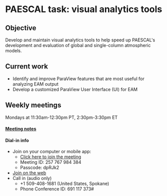 # PAESCAL task: visual analytics tools

## Objective

Develop and maintain visual analytics tools to help speed up PAESCAL's development and evaluation of global and single-column atmospheric models.

## Current work

- Identify and improve ParaView features that are most useful for analyzing EAM output
- Develop a customized ParaView User Interface (UI) for EAM

## Weekly meetings

Mondays at 11:30am-12:30pm PT, 2:30pm-3:30pm ET

#### [Meeting notes](https://github.com/PAESCAL-SciDAC5/task-notes-visualization/tree/main/meeting-notes)

#### Dial-in info

- Join on your computer or mobile app: 
  - [Click here to join the meeting](https://teams.microsoft.com/l/meetup-join/19%3ameeting_ZjdmMDdiODgtOTAwNy00ZjRjLTlmMTQtODlmYjIxNjg1Zjgz%40thread.v2/0?context=%7b%22Tid%22%3a%22d6faa5f9-0ae2-4033-8c01-30048a38deeb%22%2c%22Oid%22%3a%2272e2a99e-bd7a-4866-93e5-81e1fb7306cb%22%7d)
  - Meeting ID: 257 767 984 384 
  - Passcode: dpRJk2 
- [Join on the web](https://www.microsoft.com/microsoft-teams/join-a-meeting)
- Call in (audio only) 
  - +1 509-408-1681  (United States, Spokane)
  - Phone Conference ID: 691 117 373# 
